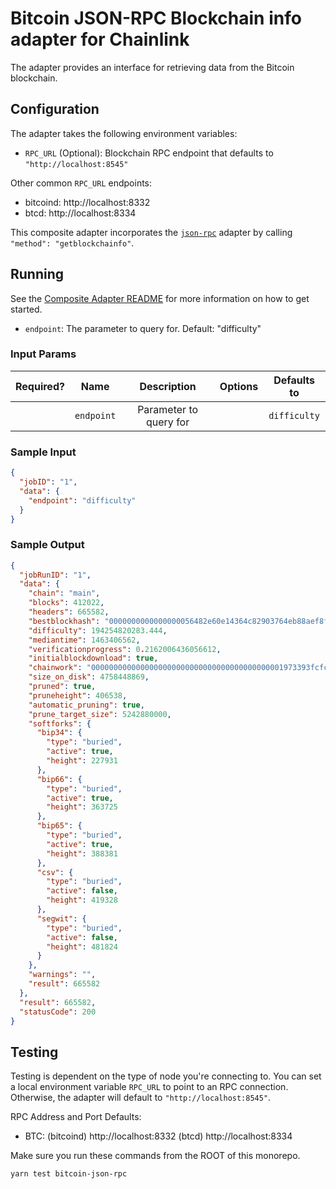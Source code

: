 # Bitcoin JSON-RPC Blockchain info adapter for Chainlink

The adapter provides an interface for retrieving data from the Bitcoin blockchain.

## Configuration

The adapter takes the following environment variables:

- `RPC_URL` (Optional): Blockchain RPC endpoint that defaults to `"http://localhost:8545"`

Other common `RPC_URL` endpoints:

- bitcoind: http://localhost:8332
- btcd: http://localhost:8334

This composite adapter incorporates the [`json-rpc`](../../sources/json-rpc) adapter by calling `"method": "getblockchainfo"`.

## Running

See the [Composite Adapter README](../README.md) for more information on how to get started.

- `endpoint`: The parameter to query for. Default: "difficulty"

### Input Params

| Required? |    Name    |      Description       | Options | Defaults to  |
| :-------: | :--------: | :--------------------: | :-----: | :----------: |
|           | `endpoint` | Parameter to query for |         | `difficulty` |

### Sample Input
```json
{
  "jobID": "1",
  "data": {
    "endpoint": "difficulty"
  }
}
```

### Sample Output

```json
{
  "jobRunID": "1",
  "data": {
    "chain": "main",
    "blocks": 412022,
    "headers": 665582,
    "bestblockhash": "0000000000000000056482e60e14364c82903764eb88aef8fb0b1b60647334be",
    "difficulty": 194254820283.444,
    "mediantime": 1463406562,
    "verificationprogress": 0.2162006436056612,
    "initialblockdownload": true,
    "chainwork": "0000000000000000000000000000000000000000001973393fcfc0215ecc9726",
    "size_on_disk": 4758448869,
    "pruned": true,
    "pruneheight": 406538,
    "automatic_pruning": true,
    "prune_target_size": 5242880000,
    "softforks": {
      "bip34": {
        "type": "buried",
        "active": true,
        "height": 227931
      },
      "bip66": {
        "type": "buried",
        "active": true,
        "height": 363725
      },
      "bip65": {
        "type": "buried",
        "active": true,
        "height": 388381
      },
      "csv": {
        "type": "buried",
        "active": false,
        "height": 419328
      },
      "segwit": {
        "type": "buried",
        "active": false,
        "height": 481824
      }
    },
    "warnings": "",
    "result": 665582
  },
  "result": 665582,
  "statusCode": 200
}
```

## Testing

Testing is dependent on the type of node you're connecting to. You can set a local environment variable `RPC_URL` to point to an RPC connection. Otherwise, the adapter will default to `"http://localhost:8545"`.

RPC Address and Port Defaults:

- BTC: (bitcoind) http://localhost:8332 (btcd) http://localhost:8334

Make sure you run these commands from the ROOT of this monorepo.

```bash
yarn test bitcoin-json-rpc
```
